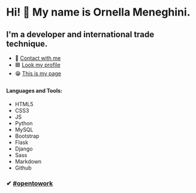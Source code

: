# Hi! 👋 My name is Ornella Meneghini.
## I'm a developer and international trade technique.
- 💬 [Contact with me](meneghini.ornella@gmail.com)
- 🟦 [Look my profile](https://www.linkedin.com/in/ornella-meneghini/)
- 😁 [This is my page](https://meneghiniornella.github.io/PortafolioCOMeneghini/)
##
#### Languages and Tools:
- HTML5
- CSS3
- JS
- Python
- MySQL
- Bootstrap
- Flask
- Django
- Sass
- Markdown
- Github

### ✔ [#opentowork](https://www.linkedin.com/in/ornella-meneghini/)


<!--
**MeneghiniOrnella/MeneghiniOrnella** is a ✨ _special_ ✨ repository because its `README.md` (this file) appears on your GitHub profile.

Here are some ideas to get you started:

- 🔭 I’m currently working on ...
- 🌱 I’m currently learning ...
- 👯 I’m looking to collaborate on ...
- 🤔 I’m looking for help with ...
- 💬 Ask me about ...
- ...
- 😄 Pronouns: ...
- ⚡ Fun fact: ...
-->
